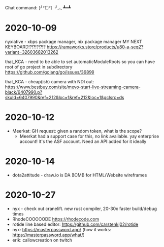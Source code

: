 Chat command: (╯°□°）╯︵ ┻━┻

# 2020-10-09

nyxiative - xbps package manager, nix package manager
MY NEXT KEYBOARD!?!?!?!?!? https://ramaworks.store/products/u80-a-seq2?variant=32603682013262

that_KCA - need to be able to set automaticModuleRoots so you can have 
root of go project in subdirectory
    https://github.com/golang/go/issues/36899

that_KCA - cheap(ish) camera with NDI out: https://www.bestbuy.com/site/mevo-start-live-streaming-camera-black/6407990.p?skuId=6407990&ref=212&loc=1&ref=212&loc=1&gclsrc=ds

# 2020-10-12

- Meerkat: GH request: given a random token, what is the scope?
  - Meerkat had a support case for this, no link available. yay enterprise account! It's the ASF account. Need an API added for it ideally

# 2020-10-14

- dota2attitude - draw.io is DA BOMB for HTML/Website wireframes

# 2020-10-27

- nyx - check out cranelift. new rust compiler, 20-30x faster build/debug times
- RhodeCOOOOODE https://rhodecode.com
- rotide line based editor: https://github.com/carstenkj02/rotide
- nyx: https://masterpassword.app/ (how it works: https://masterpassword.app/what/)
- erik: callowcreation on twitch
